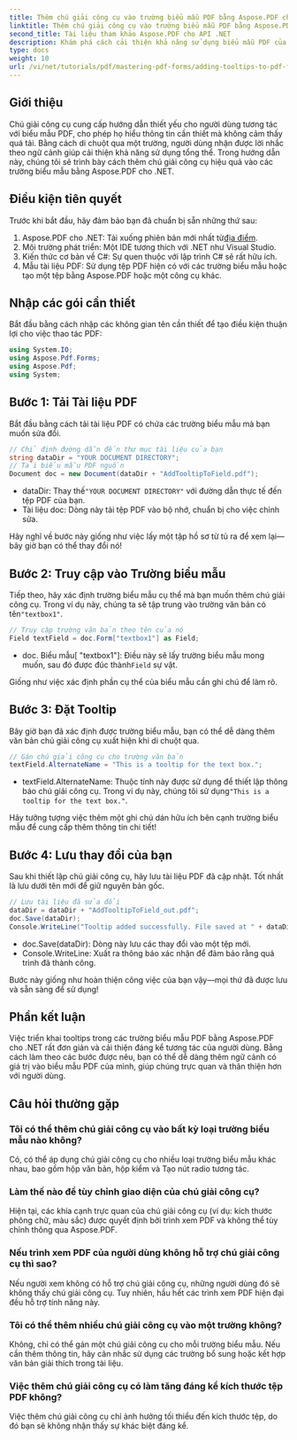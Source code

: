 ```yaml
---
title: Thêm chú giải công cụ vào trường biểu mẫu PDF bằng Aspose.PDF cho .NET
linktitle: Thêm chú giải công cụ vào trường biểu mẫu PDF bằng Aspose.PDF cho .NET
second_title: Tài liệu tham khảo Aspose.PDF cho API .NET
description: Khám phá cách cải thiện khả năng sử dụng biểu mẫu PDF của bạn bằng cách thêm chú giải công cụ thông tin vào các trường biểu mẫu bằng Aspose.PDF cho .NET. Hướng dẫn từng bước này sẽ hướng dẫn bạn thực hiện quy trình.
type: docs
weight: 10
url: /vi/net/tutorials/pdf/mastering-pdf-forms/adding-tooltips-to-pdf-form-fields/
---
```

## Giới thiệu

Chú giải công cụ cung cấp hướng dẫn thiết yếu cho người dùng tương tác với biểu mẫu PDF, cho phép họ hiểu thông tin cần thiết mà không cảm thấy quá tải. Bằng cách di chuột qua một trường, người dùng nhận được lời nhắc theo ngữ cảnh giúp cải thiện khả năng sử dụng tổng thể. Trong hướng dẫn này, chúng tôi sẽ trình bày cách thêm chú giải công cụ hiệu quả vào các trường biểu mẫu bằng Aspose.PDF cho .NET.

## Điều kiện tiên quyết

Trước khi bắt đầu, hãy đảm bảo bạn đã chuẩn bị sẵn những thứ sau:

1.  Aspose.PDF cho .NET: Tải xuống phiên bản mới nhất từ[địa điểm](https://releases.aspose.com/pdf/net/).
2. Môi trường phát triển: Một IDE tương thích với .NET như Visual Studio.
3. Kiến thức cơ bản về C#: Sự quen thuộc với lập trình C# sẽ rất hữu ích.
4. Mẫu tài liệu PDF: Sử dụng tệp PDF hiện có với các trường biểu mẫu hoặc tạo một tệp bằng Aspose.PDF hoặc một công cụ khác.

## Nhập các gói cần thiết

Bắt đầu bằng cách nhập các không gian tên cần thiết để tạo điều kiện thuận lợi cho việc thao tác PDF:

```csharp
using System.IO;
using Aspose.Pdf.Forms;
using Aspose.Pdf;
using System;
```

## Bước 1: Tải Tài liệu PDF

Bắt đầu bằng cách tải tài liệu PDF có chứa các trường biểu mẫu mà bạn muốn sửa đổi.

```csharp
// Chỉ định đường dẫn đến thư mục tài liệu của bạn
string dataDir = "YOUR DOCUMENT DIRECTORY";
// Tải biểu mẫu PDF nguồn
Document doc = new Document(dataDir + "AddTooltipToField.pdf");
```

-  dataDir: Thay thế`"YOUR DOCUMENT DIRECTORY"` với đường dẫn thực tế đến tệp PDF của bạn.
- Tài liệu doc: Dòng này tải tệp PDF vào bộ nhớ, chuẩn bị cho việc chỉnh sửa.

Hãy nghĩ về bước này giống như việc lấy một tập hồ sơ từ tủ ra để xem lại—bây giờ bạn có thể thay đổi nó!

## Bước 2: Truy cập vào Trường biểu mẫu

 Tiếp theo, hãy xác định trường biểu mẫu cụ thể mà bạn muốn thêm chú giải công cụ. Trong ví dụ này, chúng ta sẽ tập trung vào trường văn bản có tên`"textbox1"`.

```csharp
// Truy cập trường văn bản theo tên của nó
Field textField = doc.Form["textbox1"] as Field;
```

- doc. Biểu mẫu[ "textbox1"]: Điều này sẽ lấy trường biểu mẫu mong muốn, sau đó được đúc thành`Field` sự vật. 

Giống như việc xác định phần cụ thể của biểu mẫu cần ghi chú để làm rõ.

## Bước 3: Đặt Tooltip

Bây giờ bạn đã xác định được trường biểu mẫu, bạn có thể dễ dàng thêm văn bản chú giải công cụ xuất hiện khi di chuột qua.

```csharp
// Gán chú giải công cụ cho trường văn bản
textField.AlternateName = "This is a tooltip for the text box.";
```

-  textField.AlternateName: Thuộc tính này được sử dụng để thiết lập thông báo chú giải công cụ. Trong ví dụ này, chúng tôi sử dụng`"This is a tooltip for the text box."`.

Hãy tưởng tượng việc thêm một ghi chú dán hữu ích bên cạnh trường biểu mẫu để cung cấp thêm thông tin chi tiết!

## Bước 4: Lưu thay đổi của bạn

Sau khi thiết lập chú giải công cụ, hãy lưu tài liệu PDF đã cập nhật. Tốt nhất là lưu dưới tên mới để giữ nguyên bản gốc.

```csharp
// Lưu tài liệu đã sửa đổi
dataDir = dataDir + "AddTooltipToField_out.pdf";
doc.Save(dataDir);
Console.WriteLine("Tooltip added successfully. File saved at " + dataDir);
```

- doc.Save(dataDir): Dòng này lưu các thay đổi vào một tệp mới.
- Console.WriteLine: Xuất ra thông báo xác nhận để đảm bảo rằng quá trình đã thành công.

Bước này giống như hoàn thiện công việc của bạn vậy—mọi thứ đã được lưu và sẵn sàng để sử dụng!

## Phần kết luận

Việc triển khai tooltips trong các trường biểu mẫu PDF bằng Aspose.PDF cho .NET rất đơn giản và cải thiện đáng kể tương tác của người dùng. Bằng cách làm theo các bước được nêu, bạn có thể dễ dàng thêm ngữ cảnh có giá trị vào biểu mẫu PDF của mình, giúp chúng trực quan và thân thiện hơn với người dùng.

## Câu hỏi thường gặp

### Tôi có thể thêm chú giải công cụ vào bất kỳ loại trường biểu mẫu nào không?
Có, có thể áp dụng chú giải công cụ cho nhiều loại trường biểu mẫu khác nhau, bao gồm hộp văn bản, hộp kiểm và Tạo nút radio tương tác.

### Làm thế nào để tùy chỉnh giao diện của chú giải công cụ?
Hiện tại, các khía cạnh trực quan của chú giải công cụ (ví dụ: kích thước phông chữ, màu sắc) được quyết định bởi trình xem PDF và không thể tùy chỉnh thông qua Aspose.PDF.

### Nếu trình xem PDF của người dùng không hỗ trợ chú giải công cụ thì sao?
Nếu người xem không có hỗ trợ chú giải công cụ, những người dùng đó sẽ không thấy chú giải công cụ. Tuy nhiên, hầu hết các trình xem PDF hiện đại đều hỗ trợ tính năng này.

### Tôi có thể thêm nhiều chú giải công cụ vào một trường không?
Không, chỉ có thể gán một chú giải công cụ cho mỗi trường biểu mẫu. Nếu cần thêm thông tin, hãy cân nhắc sử dụng các trường bổ sung hoặc kết hợp văn bản giải thích trong tài liệu.

### Việc thêm chú giải công cụ có làm tăng đáng kể kích thước tệp PDF không?
Việc thêm chú giải công cụ chỉ ảnh hưởng tối thiểu đến kích thước tệp, do đó bạn sẽ không nhận thấy sự khác biệt đáng kể.